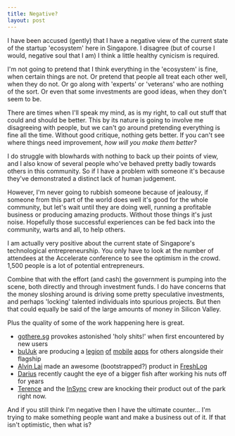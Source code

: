 ```yaml
---
title: Negative?
layout: post
---
```


I have been accused (gently) that I have a negative view of the current state of the startup 'ecosystem' here in Singapore. I disagree (but of course I would, negative soul that I am) I think a little healthy cynicism is required.

I'm not going to pretend that I think everything in the 'ecosystem' is fine, when certain things are not. Or pretend that people all treat each other well, when they do not. Or go along with 'experts' or 'veterans' who are nothing of the sort. Or even that some investments are good ideas, when they don't seem to be.

There are times when I'll speak my mind, as is my right, to call out stuff that could and should be better. This by its nature is going to involve me disagreeing with people, but we can't go around pretending everything is fine all the time. Without good critique, nothing gets better. If you can't see where things need improvement, *how will you make them better?*

I do struggle with blowhards with nothing to back up their points of view, and I also know of several people who've behaved pretty badly towards others in this community. So if I have a problem with someone it's because they've demonstrated a distinct lack of human judgement.

However, I'm never going to rubbish someone because of jealousy, if someone from this part of the world does well it's good for the whole community, but let's wait until they are doing well, running a profitable business or producing amazing products. Without those things it's just noise. Hopefully those successful experiences can be fed back into the community, warts and all, to help others.

I am actually very positive about the current state of Singapore's technological entrepreneurship. You only have to look at the number of attendees at the Accelerate conference to see the optimism in the crowd. 1,500 people is a lot of potential entrepreneurs.

Combine that with the effort (and cash) the government is pumping into the scene, both directly and through investment funds. I do have concerns that the money sloshing around is driving some pretty speculative investments, and perhaps 'locking' talented individuals into spurious projects. But then that could equally be said of the large amounts of money in Silicon Valley.

Plus the quality of some of the work happening here is great.

* [gothere.sg](http://gothere.sg/) provokes astonished 'holy shits!' when first encountered by new users
* [buUuk](http://buuuk.com/) are producing a [legion](http://itunes.apple.com/us/app/the-straits-times/id301065357?mt=8) [of](http://itunes.apple.com/sg/app/waalkz/id389739624?mt=8) [mobile](http://itunes.apple.com/sg/app/sg-polls/id393514775?mt=8) [apps](http://itunes.apple.com/us/app/football-kaki/id376191249?mt=8) for others alongside their flagship
* [Alvin Lai](http://twitter.com/alvinlai) made an awesome (bootstrapped?) product in [FreshLog](http://freshlog.com/)
* [Darius](http://twitter.com/rius) recently caught the eye of a bigger fish after working his nuts off for years
* [Terence](http://twitter.com/terencepua) and the [InSync](https://insynchq.com/) crew are knocking their product out of the park right now.

And if you still think I'm negative then I have the ultimate counter... I'm trying to make something people want and make a business out of it. If that isn't optimistic, then what is?
